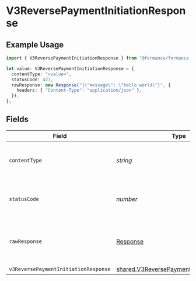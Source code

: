# V3ReversePaymentInitiationResponse

## Example Usage

```typescript
import { V3ReversePaymentInitiationResponse } from "@formance/formance-sdk/sdk/models/operations";

let value: V3ReversePaymentInitiationResponse = {
  contentType: "<value>",
  statusCode: 423,
  rawResponse: new Response("{\"message\": \"hello world\"}", {
    headers: { "Content-Type": "application/json" },
  }),
};
```

## Fields

| Field                                                                                                         | Type                                                                                                          | Required                                                                                                      | Description                                                                                                   |
| ------------------------------------------------------------------------------------------------------------- | ------------------------------------------------------------------------------------------------------------- | ------------------------------------------------------------------------------------------------------------- | ------------------------------------------------------------------------------------------------------------- |
| `contentType`                                                                                                 | *string*                                                                                                      | :heavy_check_mark:                                                                                            | HTTP response content type for this operation                                                                 |
| `statusCode`                                                                                                  | *number*                                                                                                      | :heavy_check_mark:                                                                                            | HTTP response status code for this operation                                                                  |
| `rawResponse`                                                                                                 | [Response](https://developer.mozilla.org/en-US/docs/Web/API/Response)                                         | :heavy_check_mark:                                                                                            | Raw HTTP response; suitable for custom response parsing                                                       |
| `v3ReversePaymentInitiationResponse`                                                                          | [shared.V3ReversePaymentInitiationResponse](../../../sdk/models/shared/v3reversepaymentinitiationresponse.md) | :heavy_minus_sign:                                                                                            | Accepted                                                                                                      |